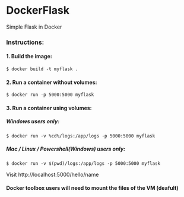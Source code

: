 # DockerFlask
Simple Flask in Docker

### Instructions:  
#### 1. Build the image:  
```$ docker build -t myflask . ```  
#### 2. Run a container without volumes:  
```$ docker run -p 5000:5000 myflask ```  

#### 3. Run a container using volumes:  
##### Windows users only:  
```$ docker run -v %cd%/logs:/app/logs -p 5000:5000 myflask ```   
##### Mac / Linux / Powershell(Windows) users only:  
```$ docker run -v $(pwd)/logs:/app/logs -p 5000:5000 myflask ```  
  
Visit http://localhost:5000/hello/name  
  
#### Docker toolbox users will need to mount the files of the VM (deafult)
